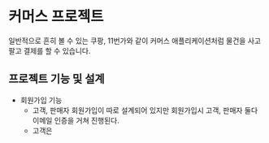 # 커머스 프로젝트

일반적으로 흔히 볼 수 있는 쿠팡, 11번가와 같이 커머스 애플리케이션처럼 물건을 사고 팔고 결제를 할 수 있습니다.

## 프로젝트 기능 및 설계
- 회원가입 기능
  - 고객, 판매자 회원가입이 따로 설계되어 있지만 회원가입시 고객, 판매자 둘다 이메일 인증을 거쳐 진행된다.
  - 고객은 
